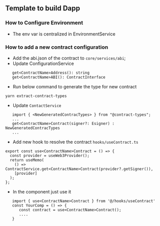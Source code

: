 ## Template to build Dapp

### How to Configure Environment

- The env var is centralized in EnvironmentService

### How to add a new contract configuration

- Add the abi.json of the contract to `core/services/abi`;
- Update ConfigurationService 
```
   get<ContractName>Address(): string
   get<ContractName>ABI(): ContractInterface
```

- Run below command to generate the type for new contract
```
yarn extract-contract-types
```


- Update `ContactService`
```
   import { <NewGeneratedContracTypes> } from "@contract-types";
   ...
   get<ContractName>Contract(signer?: Esigner) : NewGeneratedContracTypes
   ...
```

  - Add new hook to resolve the contract  `hooks/useContract.ts`

```
export const use<ContractName>Contract = () => {
  const provider = useWeb3Provider();
  return useMemo(
    () => ContractService.get<ContractName>Contract(provider?.getSigner()),
    [provider]
  );
};
```


- In the component just use it
```
   import { use<ContractName>Contract } from '@/hooks/useContract'
   const YourComp = () => {
      const contract = use<ContractName>Contract();
      ....
   }
```
